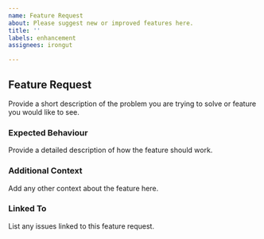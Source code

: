 ```yaml
---
name: Feature Request
about: Please suggest new or improved features here.
title: ''
labels: enhancement
assignees: irongut

---
```


## Feature Request

Provide a short description of the problem you are trying to solve or feature you would like to see.

### Expected Behaviour

Provide a detailed description of how the feature should work.

### Additional Context

Add any other context about the feature here.

### Linked To

List any issues linked to this feature request.
